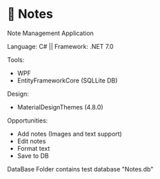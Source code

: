 # :notebook_with_decorative_cover: Notes

Note Management Application

Language: C# ||
Framework: .NET 7.0

Tools:
- WPF
- EntityFrameworkCore (SQLLite DB)

Design:
- MaterialDesignThemes (4.8.0)

Opportunities:
- Add notes (Images and text support)
- Edit notes
- Format text
- Save to DB

DataBase Folder contains test database "Notes.db"
